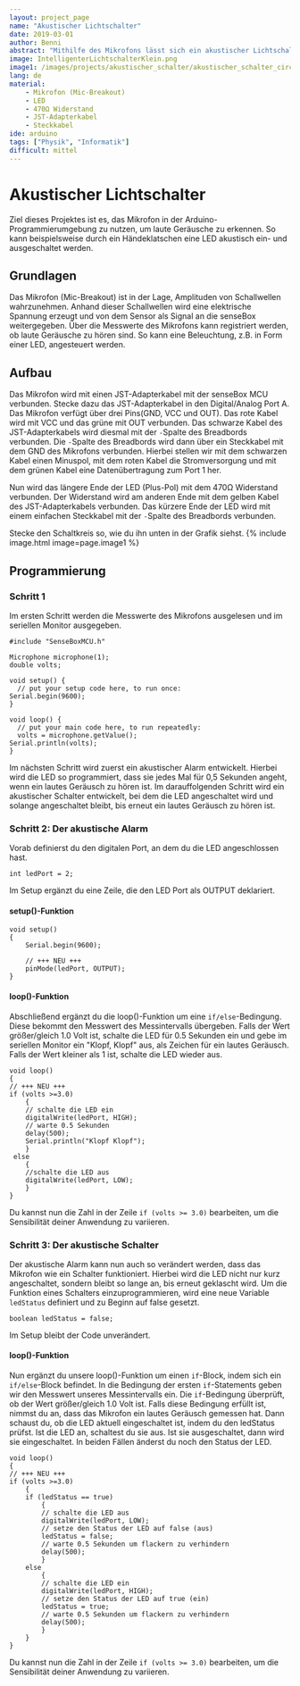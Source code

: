 ```yaml
---
layout: project_page
name: "Akustischer Lichtschalter"
date: 2019-03-01
author: Benni
abstract: "Mithilfe des Mikrofons lässt sich ein akustischer Lichtschalter bauen"
image: IntelligenterLichtschalterKlein.png
image1: /images/projects/akustischer_schalter/akustischer_schalter_circuit.png
lang: de
material:
    - Mikrofon (Mic-Breakout)
    - LED
    - 470Ω Widerstand
    - JST-Adapterkabel
    - Steckkabel
ide: arduino    
tags: ["Physik", "Informatik"]
difficult: mittel
---
```

# Akustischer Lichtschalter

Ziel dieses Projektes ist es, das Mikrofon in der Arduino-Programmierumgebung zu nutzen, um laute Geräusche zu erkennen. So kann beispielsweise durch ein Händeklatschen eine LED akustisch ein- und ausgeschaltet werden. 
 
## Grundlagen 
Das Mikrofon (Mic-Breakout) ist in der Lage, Amplituden von Schallwellen wahrzunehmen. Anhand dieser Schallwellen wird eine elektrische Spannung erzeugt und von dem Sensor als Signal an die senseBox weitergegeben. Über die Messwerte des Mikrofons kann registriert werden, ob laute Geräusche zu hören sind. So kann eine Beleuchtung, z.B. in Form einer LED, angesteuert werden. 

## Aufbau 
Das Mikrofon wird mit einen JST-Adapterkabel mit der senseBox MCU verbunden. Stecke dazu das JST-Adapterkabel in den Digital/Analog Port A. Das Mikrofon verfügt über drei Pins(GND, VCC und OUT). Das rote Kabel wird mit VCC und das grüne mit OUT verbunden. Das schwarze Kabel des JST-Adapterkabels wird diesmal mit der `-`Spalte des Breadbords verbunden. Die `-`Spalte des Breadbords wird dann über ein Steckkabel mit dem GND des Mikrofons verbunden. Hierbei stellen wir mit dem schwarzen Kabel einen Minuspol, mit dem roten Kabel die Stromversorgung und mit dem grünen Kabel eine Datenübertragung zum Port 1 her.

Nun wird das längere Ende der LED (Plus-Pol) mit dem 470Ω Widerstand verbunden. Der Widerstand wird am anderen Ende mit dem gelben Kabel des JST-Adapterkabels verbunden. Das kürzere Ende der LED wird mit einem einfachen Steckkabel mit der `-`Spalte des Breadbords verbunden.

Stecke den Schaltkreis so, wie du ihn unten in der Grafik siehst.
{% include image.html image=page.image1 %}

## Programmierung

### Schritt 1

Im ersten Schritt werden die Messwerte des Mikrofons ausgelesen und im seriellen Monitor ausgegeben. 

```arduino
#include "SenseBoxMCU.h"

Microphone microphone(1);
double volts;

void setup() {
  // put your setup code here, to run once:
Serial.begin(9600);
}

void loop() {
  // put your main code here, to run repeatedly:
  volts = microphone.getValue();
Serial.println(volts);
}
```
Im nächsten Schritt wird zuerst ein akustischer Alarm entwickelt. Hierbei wird die LED so programmiert, dass sie jedes Mal für 0,5 Sekunden angeht, wenn ein lautes Geräusch zu hören ist. Im darauffolgenden Schritt wird ein akustischer Schalter entwickelt, bei dem die LED angeschaltet wird und solange angeschaltet bleibt, bis erneut ein lautes Geräusch zu hören ist. 

### Schritt 2: Der akustische Alarm

Vorab definierst du den digitalen Port, an dem du die LED angeschlossen hast. 
```arduino
int ledPort = 2;
```

Im Setup ergänzt du eine Zeile, die den LED Port als OUTPUT deklariert.

#### setup()-Funktion

```arduino
void setup() 
{
    Serial.begin(9600);

    // +++ NEU +++
    pinMode(ledPort, OUTPUT);
}
```

#### loop()-Funktion
Abschließend ergänzt du die loop()-Funktion um eine `if/else`-Bedingung. Diese bekommt den Messwert des Messintervalls übergeben. Falls der Wert größer/gleich 1.0 Volt ist, schalte die LED für 0.5 Sekunden ein und gebe im seriellen Monitor ein "Klopf, Klopf" aus, als Zeichen für ein lautes Geräusch. Falls der Wert kleiner als 1 ist, schalte die LED wieder aus. 


```arduino
void loop()
{
// +++ NEU +++
if (volts >=3.0)
    {
    // schalte die LED ein
    digitalWrite(ledPort, HIGH);
    // warte 0.5 Sekunden
    delay(500);
    Serial.println("Klopf Klopf");
    }
 else
    {
    //schalte die LED aus
    digitalWrite(ledPort, LOW);
    }             
}
```

Du kannst nun die Zahl in der Zeile `if (volts >= 3.0)` bearbeiten, um die Sensibilität deiner Anwendung zu variieren.

### Schritt 3: Der akustische Schalter

Der akustische Alarm kann nun auch so verändert werden, dass das Mikrofon wie ein Schalter funktioniert. Hierbei wird die LED nicht nur kurz angeschaltet, sondern bleibt so lange an, bis erneut geklascht wird. Um die Funktion eines Schalters einzuprogrammieren, wird eine neue Variable `ledStatus` definiert und zu Beginn auf false gesetzt. 
```arduino
boolean ledStatus = false;
```

Im Setup bleibt der Code unverändert. 

#### loop()-Funktion
Nun ergänzt du unsere loop()-Funktion um einen `if`-Block, indem sich ein `if/else`-Block befindet. 
In die Bedingung der ersten `if`-Statements geben wir den Messwert unseres Messintervalls ein. Die `if`-Bedingung überprüft, ob der Wert größer/gleich 1.0 Volt ist. 
Falls diese Bedingung erfüllt ist, nimmst du an, dass das Mikrofon ein lautes Geräusch gemessen hat. Dann schaust du, ob die LED aktuell eingeschaltet ist, indem du den ledStatus prüfst. Ist die LED an, schaltest du sie aus. Ist sie ausgeschaltet, dann wird sie eingeschaltet. In beiden Fällen änderst du noch den Status der LED. 

```arduino
void loop()
{
// +++ NEU +++
if (volts >=3.0)
    {
    if (ledStatus == true)
        {
        // schalte die LED aus
        digitalWrite(ledPort, LOW);
        // setze den Status der LED auf false (aus)
        ledStatus = false;
        // warte 0.5 Sekunden um flackern zu verhindern
        delay(500);
        }
    else 
        {
        // schalte die LED ein
        digitalWrite(ledPort, HIGH);
        // setze den Status der LED auf true (ein)
        ledStatus = true;
        // warte 0.5 Sekunden um flackern zu verhindern
        delay(500);
        }
    }            
}
```
Du kannst nun die Zahl in der Zeile `if (volts >= 3.0)` bearbeiten, um die Sensibilität deiner Anwendung zu variieren.


